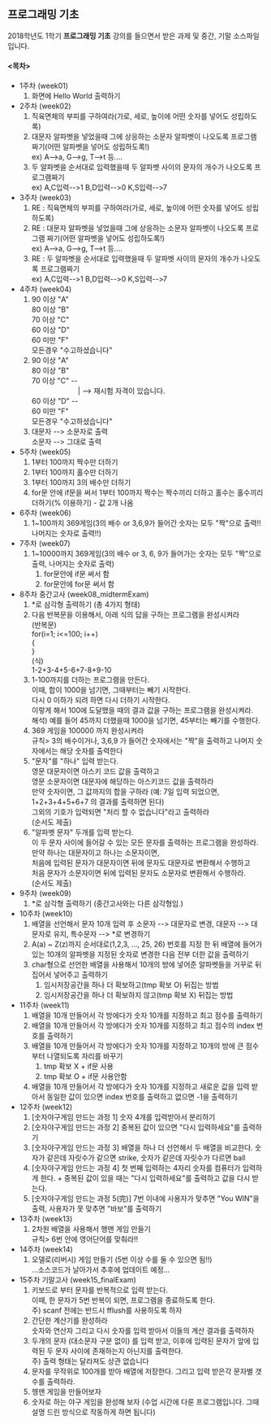## 프로그래밍 기초
2018학년도 1학기 **프로그래밍 기초** 강의를 들으면서 받은 과제 및 중간, 기말 소스파일입니다.
#### <목차>
* 1주차 (week01)
  1. 화면에 Hello World 출력하기
* 2주차 (week02)
  1. 직육면체의 부피를 구하여라(가로, 세로, 높이에 어떤 숫자를 넣어도 성립하도록)
  2. 대문자 알파벳을 넣었을때 그에 상응하는 소문자 알파벳이 나오도록 프로그램 짜기(어떤 알파벳을 넣어도 성립하도록!)  
	   ex) A-->a, G-->g, T-->t 등....
  3. 	두 알파벳을 순서대로 입력했을때 두 알파벳 사이의 문자의 개수가 나오도록 프로그램짜기  
	   ex) A,C입력-->1 B,D입력-->0 K,S입력-->7
* 3주차 (week03)
  1. RE : 직육면체의 부피를 구하여라(가로, 세로, 높이에 어떤 숫자를 넣어도 성립하도록)
  2. RE : 대문자 알파벳을 넣었을때 그에 상응하는 소문자 알파벳이 나오도록 프로그램 짜기(어떤 알파벳을 넣어도 성립하도록!)  
	   ex) A-->a, G-->g, T-->t 등....
  3. RE : 두 알파벳을 순서대로 입력했을때 두 알파벳 사이의 문자의 개수가 나오도록 프로그램짜기  
	   ex) A,C입력-->1 B,D입력-->0 K,S입력-->7
* 4주차 (week04)
  1. 90 이상 "A"  
	   80 이상 "B"  
	   70 이상 "C"  
	   60 이상 "D"  
	   60 미만 "F"  
	   모든경우 "수고하셨습니다"
  2. 90 이상 "A"  
     80 이상 "B"  
	   70 이상 "C" --  
     &nbsp;&nbsp;&nbsp;&nbsp;&nbsp;&nbsp;&nbsp;&nbsp;&nbsp;&nbsp;&nbsp;&nbsp;&nbsp;&nbsp;&nbsp;&nbsp;&nbsp;&nbsp;&nbsp;&nbsp;&nbsp;&nbsp;&nbsp;| --> 재시험 자격이 있습니다.  
	   60 이상 "D" --  
	   60 미만 "F"  
	   모든경우 "수고하셨습니다"
  3. 대문자 --> 소문자로 출력  
     소문자 --> 그대로 출력
* 5주차 (week05)
  1. 1부터 100까지 짝수만 더하기
  2. 1부터 100까지 홀수만 더하기
  3. 1부터 100까지 3의 배수만 더하기
  4. for문 안에 if문을 써서 1부터 100까지 짝수는 짝수끼리 더하고 홀수는 홀수끼리 더하기(% 이용하기) - 값 2개 나옴
* 6주차 (week06)
  1. 1~100까지 369게임(3의 배수 or 3,6,9가 들어간 숫자는 모두 "짝"으로 출력!! 나머지는 숫자로 출력!!)
* 7주차 (week07)
  1. 1~10000까지 369게임(3의 배수 or 3, 6, 9가 들어가는 숫자는 모두 "짝"으로 출력, 나머지는 숫자로 출력)  
     1. for문안에 if문 써서 함
     2. for문안에 for문 써서 함
* 8주차 중간고사 (week08_midtermExam)
  1. *로 삼각형 출력하기 (총 4가지 형태)
  2. 다음 반복문을 이용해서, 아래 식의 답을 구하는 프로그램을 완성시켜라  
	   (반복문)  
	   for(i=1; i<=100; i++)  
	   {  
	   }  
	   (식)  
	   1-2+3-4+5-6+7-8+9-10
  3. 1-100까지를 더하는 프로그램을 만든다.  
   	 이때, 합이 1000을 넘기면, 그때부터는 빼기 시작한다.  
  	 다시 0 이하가 되려 하면 다시 더하기 시작한다.  
	   이렇게 해서 100에 도달했을 때의 결과 값을 구하는 프로그램을 완성시켜라.  
	   해석) 예를 들어 45까지 더했을때 1000을 넘기면, 45부터는 빼기를 수행한다.
  4. 369 게임을 100000 까지 완성시켜라  
	   규칙> 3의 배수이거나, 3,6,9 가 들어간 숫자에서는 "짝"을 출력하고 나머지 숫자에서는 해당 숫자를 출력한다
  5. "문자"를 "하나" 입력 받는다.  
	   영문 대문자이면 아스키 코드 값을 출력하고  
	   영문 소문자이면 대문자에 해당하는 아스키코드 값을 출력하라  
	   만약 숫자이면, 그 값까지의 합을 구하라 (예: 7일 입력 되었으면, 1+2+3+4+5+6+7 의 결과를 출력하면 된다)  
	   그외의 기호가 입력되면 "처리 할 수 없습니다"라고 출력하라  
	   (순서도 제출)
  6. "알파벳 문자" 두개를 입력 받는다.  
	   이 두 문자 사이에 들어갈 수 있는 모든 문자를 출력하는 프로그램을 완성하라.  
	   만약 하나는 대문자이고 하나는 소문자이면,  
	   처음에 입력된 문자가 대문자이면 뒤에 문자도 대문자로 변환해서 수행하고  
	   처음 문자가 소문자이면 뒤에 입력된 문자도 소문자로 변환해서 수행하라.  
	   (순서도 제출)
* 9주차 (week09)
  1. *로 삼각형 출력하기 (중간고사와는 다른 삼각형임.)
* 10주차 (week10)
  1. 배열을 선언해서 문자 10개 입력 후 소문자 --> 대문자로 변경, 대문자 --> 대문자로 유지, 특수문자 --> *로 변경하기
  2. A(a) ~ Z(z)까지 순서대로(1,2,3, ..., 25, 26) 번호를 지정 한 뒤 배열에 들어가 있는 10개의 알파벳을 지정된 숫자로 변경한 다음 전부 더한 값을 출력하기
  3. char형으로 선언한 배열을 사용해서 10개의 방에 넣어준 알파벳들을 거꾸로 뒤집어서 넣어주고 출력하기
     1. 임시저장공간을 하나 더 확보하고(tmp 확보 O) 뒤집는 방법
     2. 임시저장공간을 하나 더 확보하지 않고(tmp 확보 X) 뒤집는 방법
* 11주차 (week11)
  1. 배열을 10개 만들어서 각 방에다가 숫자 10개를 지정하고 최고 점수를 출력하기
  2. 배열을 10개 만들어서 각 방에다가 숫자 10개를 지정하고 최고 점수의 index 번호를 출력하기
  3. 배열을 10개 만들어서 각 방에다가 숫자 10개를 지정하고 10개의 방에 큰 점수부터 나열되도록 자리를 바꾸기
     1. tmp 확보 X + if문 사용
     2. tmp 확보 O + if문 사용안함
  4. 배열을 10개 만들어서 각 방에다가 숫자 10개를 지정하고 새로운 값을 입력 받아서 동일한 값이 있으면 index 번호를 출력하고 없으면 -1을 출력하기
* 12주차 (week12)
  1. [숫자야구게임 만드는 과정 1] 숫자 4개를 입력받아서 분리하기
  2. [숫자야구게임 만드는 과정 2] 중복된 값이 있으면 "다시 입력하세요"를 출력하기
  3. [숫자야구게임 만드는 과정 3] 배열을 하나 더 선언해서 두 배열을 비교한다. 숫자가 같은데 자릿수가 같으면 strike, 숫자가 같은데 자릿수가 다르면 ball
  4. [숫자야구게임 만드는 과정 4] 첫 번째 입력하는 4자리 숫자를 컴퓨터가 입력하게 한다. + 중복된 값이 있을 때는 "다시 입력하세요"를 출력하고 값을 다시 받는다.
  5. [숫자야구게임 만드는 과정 5(完)] 7번 이내에 사용자가 맞추면 "You WIN"을 출력, 사용자가 못 맞추면 "바보"를 출력하기
* 13주차 (week13)
  1. 2차원 배열을 사용해서 행맨 게임 만들기  
	   규칙> 6번 안에 영어단어를 맞춰라!!
* 14주차 (week14)
  1. 오델로(리버시) 게임 만들기 (5번 이상 수를 둘 수 있으면 됨!!)  
     ...소스코드가 날아가서 추후에 업데이트 예정...
* 15주차 기말고사 (week15_finalExam)
  1. 키보드로 부터 문자를 반복적으로 입력 받는다.  
	   이때, 한 문자가 5번 반복이 되면, 프로그램을 종료하도록 한다.  
	   주) scanf 전에는 반드시 fflush를 사용하도록 하자
  2. 간단한 계산기를 완성하라  
	   숫자와 연산자 그리고 다시 숫자를 입력 받아서 이들의 계산 결과를 출력하자
  3. 두개의 문자 (대소문자 구분 없이) 를 입력 받고, 이후에 입력된 문자가 앞에 입력된 두 문자 사이에 존재하는지 아닌지를 출력한다.  
     주) 출력 형태는 달라져도 상관 없습니다
  4. 문자를 무작위로 100개를 받아 배열에 저장한다. 그리고 입력 받은각 문자별 갯수를 출력하라.
  5. 헹맨 게임을 만들어보자
  6. 숫자로 하는 야구 게임을 완성해 보자
	   (수업 시간에 다룬 프로그램입니다. 그때 설명 드린 방식으로 작동하게 하면 됩니다)
